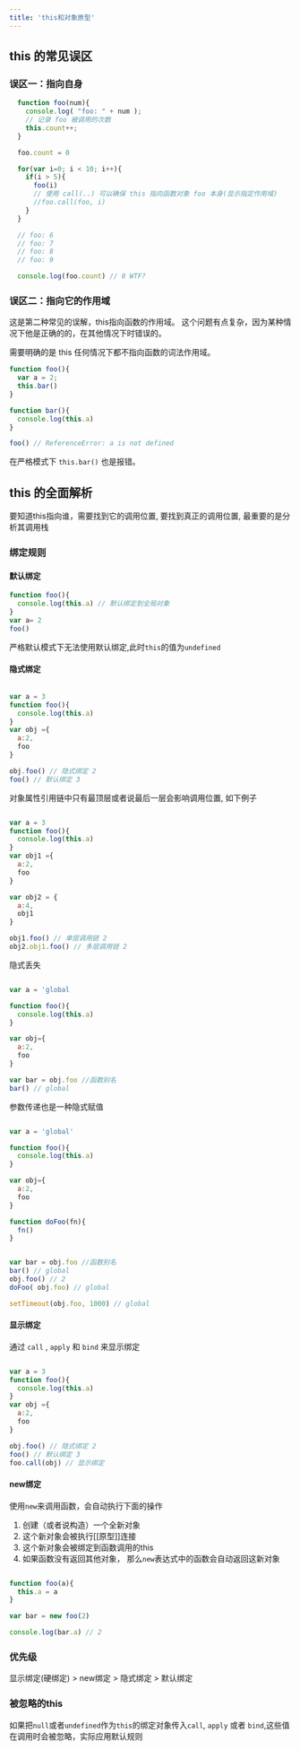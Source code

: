 ```yaml
---
title: 'this和对象原型'
---
```


## this 的常见误区

### 误区一：指向自身

```javascript
  function foo(num){
    console.log( "foo: " + num );
    // 记录 foo 被调用的次数 
    this.count++;
  }

  foo.count = 0

  for(var i=0; i < 10; i++){
    if(i > 5){
      foo(i)
      // 使用 call(..) 可以确保 this 指向函数对象 foo 本身(显示指定作用域)
      //foo.call(foo, i)
    } 
  }

  // foo: 6 
  // foo: 7 
  // foo: 8 
  // foo: 9

  console.log(foo.count) // 0 WTF?

```

### 误区二：指向它的作用域

这是第二种常见的误解，this指向函数的作用域。 这个问题有点复杂，因为某种情况下他是正确的的，在其他情况下时错误的。

需要明确的是 this 任何情况下都不指向函数的词法作用域。

```javascript
function foo(){
  var a = 2;
  this.bar()
}

function bar(){
  console.log(this.a)
}

foo() // ReferenceError: a is not defined

```
在严格模式下 <code>this.bar()</code> 也是报错。

## this 的全面解析

要知道this指向谁，需要找到它的调用位置, 要找到真正的调用位置, 最重要的是分析其调用栈


### 绑定规则

#### 默认绑定

```javascript
function foo(){
  console.log(this.a) // 默认绑定到全局对象
}
var a= 2
foo()
```
严格默认模式下无法使用默认绑定,此时<code>this</code>的值为<code>undefined</code>

#### 隐式绑定

```javascript

var a = 3
function foo(){
  console.log(this.a) 
}
var obj ={
  a:2,
  foo
}

obj.foo() // 隐式绑定 2
foo() // 默认绑定 3

```
对象属性引用链中只有最顶层或者说最后一层会影响调用位置, 如下例子

```javascript

var a = 3
function foo(){
  console.log(this.a) 
}
var obj1 ={
  a:2,
  foo
}

var obj2 = {
  a:4,
  obj1
}

obj1.foo() // 单层调用链 2
obj2.obj1.foo() // 多层调用链 2

```

隐式丢失

```javascript

var a = 'global

function foo(){
  console.log(this.a)
}

var obj={
  a:2,
  foo
}

var bar = obj.foo //函数别名
bar() // global

```

参数传递也是一种隐式赋值

```javascript

var a = 'global'

function foo(){
  console.log(this.a)
}

var obj={
  a:2,
  foo
}

function doFoo(fn){
  fn()
}


var bar = obj.foo //函数别名
bar() // global
obj.foo() // 2
doFoo( obj.foo) // global

setTimeout(obj.foo, 1000) // global

```

#### 显示绑定

通过 `call` , `apply` 和 `bind` 来显示绑定

```javascript

var a = 3
function foo(){
  console.log(this.a) 
}
var obj ={
  a:2,
  foo
}

obj.foo() // 隐式绑定 2
foo() // 默认绑定 3
foo.call(obj) // 显示绑定

```

#### new绑定

使用`new`来调用函数，会自动执行下面的操作

1. 创建（或者说构造）一个全新对象
2. 这个新对象会被执行[[原型]]连接
3. 这个新对象会被绑定到函数调用的this
4. 如果函数没有返回其他对象， 那么`new`表达式中的函数会自动返回这新对象

```javascript

function foo(a){
  this.a = a
}

var bar = new foo(2)

console.log(bar.a) // 2

```

### 优先级

 显示绑定(硬绑定) > new绑定 > 隐式绑定 > 默认绑定

### 被忽略的this

如果把`null`或者`undefined`作为`this`的绑定对象传入`call`, `apply` 或者 `bind`,这些值在调用时会被忽略，实际应用默认规则